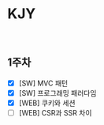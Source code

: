 # KJY

<br/>

## 1주차

- [x] [SW] MVC 패턴
- [x] [SW] 프로그래밍 패러다임
- [x] [WEB] 쿠키와 세션
- [ ] [WEB] CSR과 SSR 차이

<br/>

